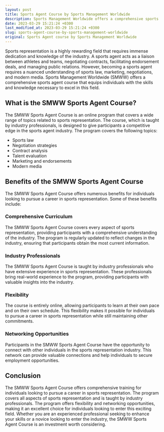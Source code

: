 ```yaml
---
layout: post
title: Sports Agent Course by Sports Management Worldwide
description: Sports Management Worldwide offers a comprehensive sports agent course for individuals interested in pursuing a career in sports representation. This article explores the program and its benefits.
date: 2023-03-29 15:21:24 +0300
last_modified_at: 2023-03-29 15:21:24 +0300
slug: sports-agent-course-by-sports-management-worldwide
original: Sports Agent course by Sports Management Worldwide
---
```

Sports representation is a highly rewarding field that requires immense dedication and knowledge of the industry. A sports agent acts as a liaison between athletes and teams, negotiating contracts, facilitating endorsement deals, and managing public relations. However, becoming a sports agent requires a nuanced understanding of sports law, marketing, negotiations, and modern media. Sports Management Worldwide (SMWW) offers a comprehensive sports agent course that equips individuals with the skills and knowledge necessary to excel in this field.

## What is the SMWW Sports Agent Course?
The SMWW Sports Agent Course is an online program that covers a wide range of topics related to sports representation. The course, which is taught by industry professionals, is designed to give participants a competitive edge in the sports agent industry. The program covers the following topics:

- Sports law
- Negotiation strategies
- Contract analysis
- Talent evaluation
- Marketing and endorsements
- Modern media

## Benefits of the SMWW Sports Agent Course
The SMWW Sports Agent Course offers numerous benefits for individuals looking to pursue a career in sports representation. Some of these benefits include:

### Comprehensive Curriculum
The SMWW Sports Agent Course covers every aspect of sports representation, providing participants with a comprehensive understanding of the industry. The program is regularly updated to reflect changes in the industry, ensuring that participants obtain the most current information.

### Industry Professionals
The SMWW Sports Agent Course is taught by industry professionals who have extensive experience in sports representation. These professionals bring real-world experience to the program, providing participants with valuable insights into the industry.

### Flexibility
The course is entirely online, allowing participants to learn at their own pace and on their own schedule. This flexibility makes it possible for individuals to pursue a career in sports representation while still maintaining other commitments.

### Networking Opportunities
Participants in the SMWW Sports Agent Course have the opportunity to connect with other individuals in the sports representation industry. This network can provide valuable connections and help individuals to secure employment opportunities.

## Conclusion
The SMWW Sports Agent Course offers comprehensive training for individuals looking to pursue a career in sports representation. The program covers all aspects of sports representation and is taught by industry professionals. The program offers flexibility and networking opportunities, making it an excellent choice for individuals looking to enter this exciting field. Whether you are an experienced professional seeking to enhance your skills or a novice looking to enter the industry, the SMWW Sports Agent Course is an investment worth considering.